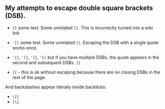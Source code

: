 ## My attempts to escape double square brackets (DSB).

* `[[` some text. Some unrelated `]]`. This is incorrectly turned into a wiki link
* `'[[` some text.  Some unrelated `]]`. Escaping the DSB with a single quote works once.
* `'[[`, `'[[`, `'[[`, `'[[` but if you have multiple DSBs, the quote appears in the second and subsequent DSBs. `]]`

* `[[` - this is ok without escaping because there are no closing DSBs in the rest of the page.

And backslashes appear literally inside backticks:

* `\[[`
* `[\[`

